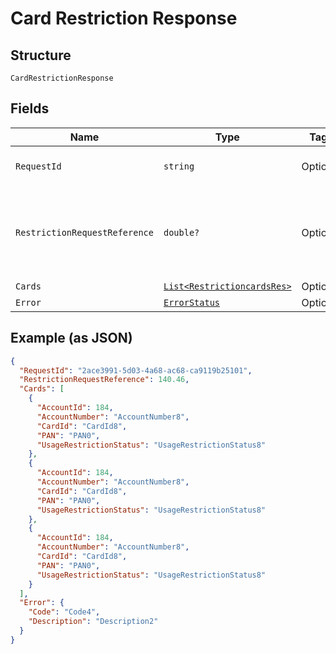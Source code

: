 
# Card Restriction Response

## Structure

`CardRestrictionResponse`

## Fields

| Name | Type | Tags | Description |
|  --- | --- | --- | --- |
| `RequestId` | `string` | Optional | Request Id of the API call |
| `RestrictionRequestReference` | `double?` | Optional | Reference number for tracking the execution of the card restriction requests. |
| `Cards` | [`List<RestrictioncardsRes>`](../../doc/models/restrictioncards-res.md) | Optional | - |
| `Error` | [`ErrorStatus`](../../doc/models/error-status.md) | Optional | - |

## Example (as JSON)

```json
{
  "RequestId": "2ace3991-5d03-4a68-ac68-ca9119b25101",
  "RestrictionRequestReference": 140.46,
  "Cards": [
    {
      "AccountId": 184,
      "AccountNumber": "AccountNumber8",
      "CardId": "CardId8",
      "PAN": "PAN0",
      "UsageRestrictionStatus": "UsageRestrictionStatus8"
    },
    {
      "AccountId": 184,
      "AccountNumber": "AccountNumber8",
      "CardId": "CardId8",
      "PAN": "PAN0",
      "UsageRestrictionStatus": "UsageRestrictionStatus8"
    },
    {
      "AccountId": 184,
      "AccountNumber": "AccountNumber8",
      "CardId": "CardId8",
      "PAN": "PAN0",
      "UsageRestrictionStatus": "UsageRestrictionStatus8"
    }
  ],
  "Error": {
    "Code": "Code4",
    "Description": "Description2"
  }
}
```


